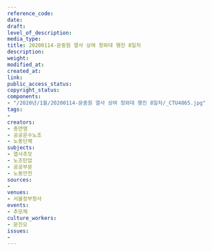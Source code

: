 ```yaml
---
reference_code: 
date: 
draft: 
level_of_description: 
media_type: 
title: 20200114-문중원 열사 상여 청와대 행진 8일차
description: 
weight: 
modified_at: 
created_at: 
link: 
public_access_status: 
copyright_status: 
components:
- "/2020년/1월/20200114-문중원 열사 상여 청와대 행진 8일차/_CTU4865.jpg"
tags:
- 
creators:
- 총연맹
- 공공운수노조
- 노동단체
subjects:
- 열사추모
- 노조탄압
- 공공부문
- 노동안전
sources:
- 
venues:
- 서울정부청사
events:
- 추모제
culture_workers:
- 문진오
issues:
- 
---
```

